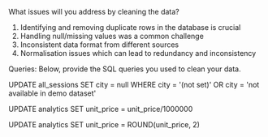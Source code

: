 What issues will you address by cleaning the data?
1. Identifying and removing duplicate rows in the database is crucial
2. Handling null/missing values was a common challenge
3. Inconsistent data format from different sources
4. Normalisation issues which can lead to redundancy and inconsistency




Queries:
Below, provide the SQL queries you used to clean your data.

UPDATE all_sessions
SET city = null
WHERE city = '(not set)' OR city = 'not available in demo dataset'

UPDATE analytics
SET unit_price = unit_price/1000000

UPDATE analytics
SET unit_price = ROUND(unit_price, 2)